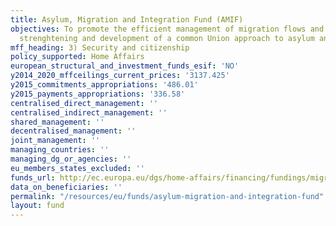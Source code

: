 ```yaml
---
title: Asylum, Migration and Integration Fund (AMIF)
objectives: To promote the efficient management of migration flows and the implementation,
  strenghtening and development of a common Union approach to asylum and immigration.
mff_heading: 3) Security and citizenship
policy_supported: Home Affairs
european_structural_and_investment_funds_esif: 'NO'
y2014_2020_mffceilings_current_prices: '3137.425'
y2015_commitments_appropriations: '486.01'
y2015_payments_appropriations: '336.58'
centralised_direct_management: ''
centralised_indirect_management: ''
shared_management: ''
decentralised_management: ''
joint_management: ''
managing_countries: ''
managing_dg_or_agencies: ''
eu_members_states_excluded: ''
funds_url: http://ec.europa.eu/dgs/home-affairs/financing/fundings/migration-asylum-borders/asylum-migration-integration-fund/index_en.htm
data_on_beneficiaries: ''
permalink: "/resources/eu/funds/asylum-migration-and-integration-fund"
layout: fund
---
```


